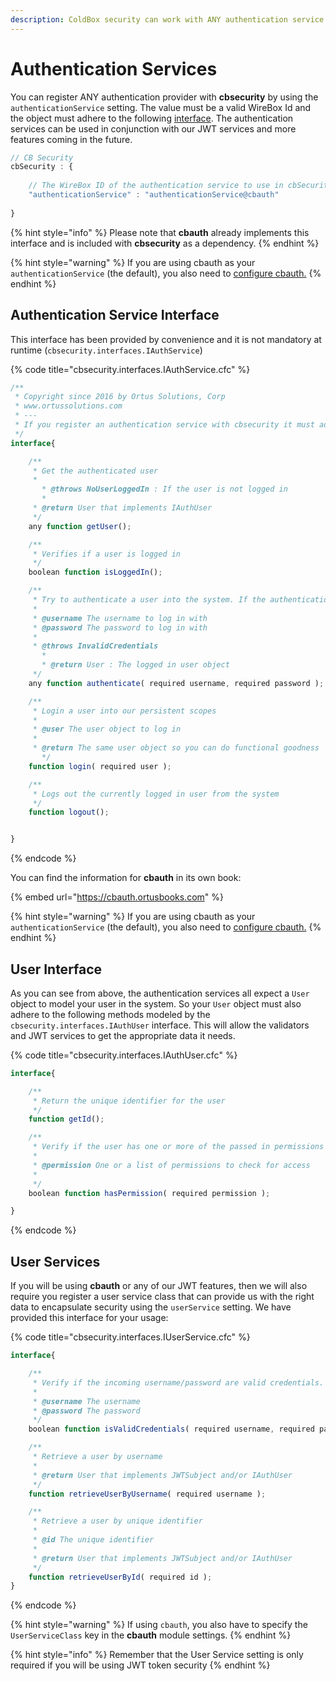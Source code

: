 ```yaml
---
description: ColdBox security can work with ANY authentication service provider.
---
```


# Authentication Services

You can register ANY authentication provider with **cbsecurity** by using the `authenticationService` setting. The value must be a valid WireBox Id and the object must adhere to the following [interface](authentication-services.md#authentication-service-interface). The authentication services can be used in conjunction with our JWT services and more features coming in the future.

```javascript
// CB Security
cbSecurity : {
    
    // The WireBox ID of the authentication service to use in cbSecurity which must adhere to the cbsecurity.interfaces.IAuthService interface.
    "authenticationService" : "authenticationService@cbauth"
    
}
```

{% hint style="info" %}
Please note that **cbauth** already implements this interface and is included with **cbsecurity** as a dependency.
{% endhint %}

{% hint style="warning" %}
If you are using cbauth as your `authenticationService` (the default), you also need to [configure cbauth.](https://cbauth.ortusbooks.com/installation-and-usage)
{% endhint %}

## Authentication Service Interface

This interface has been provided by convenience and it is not mandatory at runtime (`cbsecurity.interfaces.IAuthService`)

{% code title="cbsecurity.interfaces.IAuthService.cfc" %}
```javascript
/**
 * Copyright since 2016 by Ortus Solutions, Corp
 * www.ortussolutions.com
 * ---
 * If you register an authentication service with cbsecurity it must adhere to this interface
 */
interface{

    /**
     * Get the authenticated user
     *
	   * @throws NoUserLoggedIn : If the user is not logged in
	   *
     * @return User that implements IAuthUser
     */
    any function getUser();

    /**
     * Verifies if a user is logged in
     */
    boolean function isLoggedIn();

    /**
     * Try to authenticate a user into the system. If the authentication fails an exception is thrown, else the logged in user object is returned
     *
     * @username The username to log in with
     * @password The password to log in with
     *
     * @throws InvalidCredentials
	   *
	   * @return User : The logged in user object
     */
    any function authenticate( required username, required password );

    /**
  	 * Login a user into our persistent scopes
  	 *
  	 * @user The user object to log in
  	 *
  	 * @return The same user object so you can do functional goodness
	   */
    function login( required user );

    /**
     * Logs out the currently logged in user from the system
     */
    function logout();


}
```
{% endcode %}

You can find the information for **cbauth** in its own book:

{% embed url="https://cbauth.ortusbooks.com" %}

{% hint style="warning" %}
If you are using cbauth as your `authenticationService` (the default), you also need to [configure cbauth.](https://cbauth.ortusbooks.com/installation-and-usage)
{% endhint %}

## User Interface

As you can see from above, the authentication services all expect a `User` object to model your user in the system. So your `User` object must also adhere to the following methods modeled by the `cbsecurity.interfaces.IAuthUser` interface. This will allow the validators and JWT services to get the appropriate data it needs.

{% code title="cbsecurity.interfaces.IAuthUser.cfc" %}
```javascript
interface{

    /**
     * Return the unique identifier for the user
     */
    function getId();

    /**
     * Verify if the user has one or more of the passed in permissions
     *
     * @permission One or a list of permissions to check for access
     *
     */
    boolean function hasPermission( required permission );

}
```
{% endcode %}

## User Services

If you will be using **cbauth** or any of our JWT features, then we will also require you register a user service class that can provide us with the right data to encapsulate security using the `userService` setting. We have provided this interface for your usage:

{% code title="cbsecurity.interfaces.IUserService.cfc" %}
```javascript
interface{

    /**
     * Verify if the incoming username/password are valid credentials.
     *
     * @username The username
     * @password The password
     */
    boolean function isValidCredentials( required username, required password );

    /**
     * Retrieve a user by username
     *
     * @return User that implements JWTSubject and/or IAuthUser
     */
    function retrieveUserByUsername( required username );

    /**
     * Retrieve a user by unique identifier
     *
     * @id The unique identifier
     *
     * @return User that implements JWTSubject and/or IAuthUser
     */
    function retrieveUserById( required id );
}
```
{% endcode %}

{% hint style="warning" %}
If using `cbauth`, you also have to specify the `UserServiceClass` key in the **cbauth** module settings.
{% endhint %}

{% hint style="info" %}
Remember that the User Service setting is only required if you will be using JWT token security
{% endhint %}
